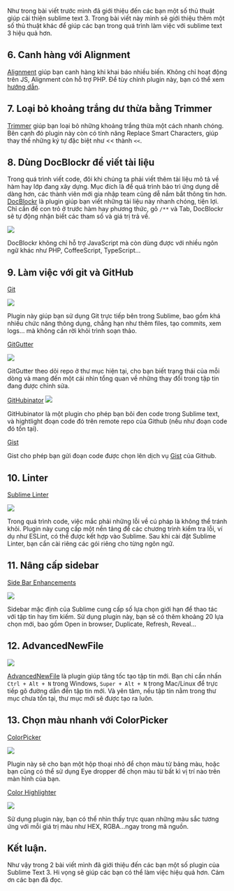 Như trong bài viết trước mình đã giới thiệu đến các bạn một số thủ thuật giúp cải thiện sublime text 3. Trong bài viết này mình sẽ giới thiệu thêm một số thủ thuật khác để giúp các bạn trong quá trình làm việc với sublime text 3 hiệu quả hơn.
## 6. Canh hàng với Alignment
[Alignment](https://packagecontrol.io/packages/Alignment) giúp bạn canh hàng khi khai báo nhiều biến. Không chỉ hoạt động trên JS, Alignment còn hỗ trợ PHP. Để tùy chỉnh plugin này, bạn có thể xem[ hướng dẫn](https://www.granneman.com/webdev/editors/sublime-text/packages/how-to-install-and-use-sublime-alignment).
## 7. Loại bỏ khoảng trắng dư thừa bằng Trimmer
[Trimmer](https://packagecontrol.io/packages/Trimmer) giúp bạn loại bỏ những khoảng trắng thừa một cách nhanh chóng. Bên cạnh đó plugin này còn có tính năng Replace Smart Characters, giúp thay thế những ký tự đặc biệt như << thành `<<`.
## 8. Dùng DocBlockr để viết tài liệu
Trong quá trình viết code, đôi khi chúng ta phải viết thêm tài liệu mô tả về hàm hay lớp đang xây dựng. Mục đích là để quá trình bảo trì ứng dụng dễ dàng hơn, các thành viên mới gia nhập team cũng dễ nắm bắt thông tin hơn. [DocBlockr](https://packagecontrol.io/packages/DocBlockr) là plugin giúp bạn viết những tài liệu này nhanh chóng, tiện lợi. Chỉ cần để con trỏ ở trước hàm hay phương thức, gõ `/**` và Tab, DocBlockr sẽ tự động nhận biết các tham số và giá trị trả về.

![](https://images.viblo.asia/719fb43a-b07b-49bf-aadf-7b7037c0bd9e.gif)

DocBlockr không chỉ hỗ trợ JavaScript mà còn dùng được với nhiều ngôn ngữ khác như PHP, CoffeeScript, TypeScript…
## 9. Làm việc với git và GitHub
[Git](https://packagecontrol.io/packages/Git)

![](https://images.viblo.asia/48dddc68-2159-438d-86cd-e0979e085bec.png)

Plugin này giúp bạn sử dụng Git trực tiếp bên trong Sublime, bao gồm khá nhiều chức năng thông dụng, chẳng hạn như thêm files, tạo commits, xem logs… mà không cần rời khỏi trình soạn thảo.

[GitGutter](https://packagecontrol.io/packages/GitGutter)

![](https://res.cloudinary.com/duqeezi8j/image/upload/f_auto/v1519455495/BxmEwGr_oh5i02.jpg)


GitGutter theo dõi repo ở thư mục hiện tại, cho bạn biết trạng thái của mỗi dòng và mang đến một cái nhìn tổng quan về những thay đổi trong tập tin đang được chỉnh sửa.

[GitHubinator](https://packagecontrol.io/packages/GitHubinator)
![](https://res.cloudinary.com/duqeezi8j/image/upload/f_auto/v1541166878/3e8d982a16c2689eec272dfb39baf3f93585593c_mrzmme.jpg)

GitHubinator là một plugin cho phép bạn bôi đen code trong Sublime text, và hightlight đoạn code đó trên remote repo của Github (nếu như đoạn code đó tồn tại).

[Gist](https://packagecontrol.io/packages/Gist)

Gist cho phép bạn gửi đoạn code được chọn lên dịch vụ [Gist](https://packagecontrol.io/packages/Gist) của Github.

## 10. Linter
[Sublime Linter](https://packagecontrol.io/packages/SublimeLinter)

![](https://res.cloudinary.com/duqeezi8j/image/upload/c_scale,f_auto,w_1000/v1541164660/4433bce011a7db90487417bb2a4c7238fc178735_dzlc93.jpg)

Trong quá trình code, việc mắc phải những lỗi về cú pháp là không thể tránh khỏi. Plugin này cung cấp một nền tảng để các chương trình kiểm tra lỗi, ví dụ như ESLint, có thể được kết hợp vào Sublime. Sau khi cài đặt Sublime Linter, bạn cần cài riêng các gói riêng cho từng ngôn ngữ.

## 11. Nâng cấp sidebar
[Side Bar Enhancements](https://packagecontrol.io/packages/SideBarEnhancements)

![](https://res.cloudinary.com/duqeezi8j/image/upload/f_auto/v1541164831/Untitled_axpvvt.jpg)

Sidebar mặc định của Sublime cung cấp số lựa chọn giới hạn để thao tác với tập tin hay tìm kiếm. Sử dụng plugin này, bạn sẽ có thêm khoảng 20 lựa chọn mới, bao gồm Open in browser, Duplicate, Refresh, Reveal…

##  12. AdvancedNewFile
![](https://res.cloudinary.com/duqeezi8j/image/upload/f_auto/v1519398149/newfile_jpp0in.gif)

[AdvancedNewFile](https://packagecontrol.io/packages/AdvancedNewFile) là plugin giúp tăng tốc tạo tập tin mới. Bạn chỉ cần nhấn `Ctrl + Alt + N` trong Windows, `Super + Alt + N` trong Mac/Linux để trực tiếp gõ đường dẫn đến tập tin mới. Và yên tâm, nếu tập tin nằm trong thư mục chưa tồn tại, thư mục mới sẽ được tạo ra luôn.

## 13. Chọn màu nhanh với ColorPicker
[ColorPicker](https://packagecontrol.io/packages/ColorPicker)

![](https://res.cloudinary.com/duqeezi8j/image/upload/f_auto/v1541165047/Untitled_vdzcur.jpg)

Plugin này sẽ cho bạn một hộp thoại nhỏ để chọn màu từ bảng màu, hoặc bạn cũng có thể sử dụng Eye dropper để chọn màu từ bất kì vị trí nào trên màn hình của bạn.

[Color Highlighter](https://packagecontrol.io/packages/Color%20Highlighter)

![](https://res.cloudinary.com/duqeezi8j/image/upload/f_auto/v1519462308/Xme7H5J_mjuw0d.gif)

Sử dụng plugin này, bạn có thể nhìn thấy trực quan những màu sắc tương ứng với mỗi giá trị màu như HEX, RGBA…ngay trong mã nguồn.

## Kết luận.
Như vậy trong 2 bài viết mình đã giới thiệu đến các bạn một số plugin của Sublime Text 3. Hi vọng sẽ giúp các bạn có thể làm việc hiệu quả hơn.
Cảm ơn các bạn đã đọc.